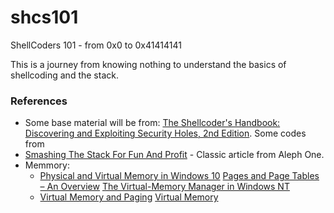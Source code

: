# shcs101
ShellCoders 101 - from 0x0 to 0x41414141

This is a journey from knowing nothing to understand the basics of shellcoding and the stack.


### References

- Some base material will be from: [The Shellcoder's Handbook: Discovering and Exploiting Security Holes, 2nd Edition](http://www.wiley.com/go/shellcodershandbook). Some codes from
- [Smashing The Stack For Fun And Profit](https://insecure.org/stf/smashstack.html) - Classic article from Aleph One.
- Memmory:
    - [Physical and Virtual Memory in Windows 10](https://answers.microsoft.com/en-us/windows/forum/all/physical-and-virtual-memory-in-windows-10/e36fb5bc-9ac8-49af-951c-e7d39b979938) [Pages and Page Tables &#8211; An Overview](https://techcommunity.microsoft.com/blog/askperf/pages-and-page-tables-8211-an-overview/373113) [The Virtual-Memory Manager in Windows NT](https://www.labri.fr/perso/betrema/winnt/ntvmm.html)
    - [Virtual Memory and Paging](https://courses.grainger.illinois.edu/cs241/sp2014/lecture/09-VirtualMemory_II_sol.pdf)  [Virtual Memory](https://en.wikipedia.org/wiki/Virtual_memory)